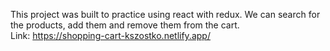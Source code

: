 This project was built to practice using react with redux. We can search for the products, add them and remove them from the cart.  
Link: https://shopping-cart-kszostko.netlify.app/
